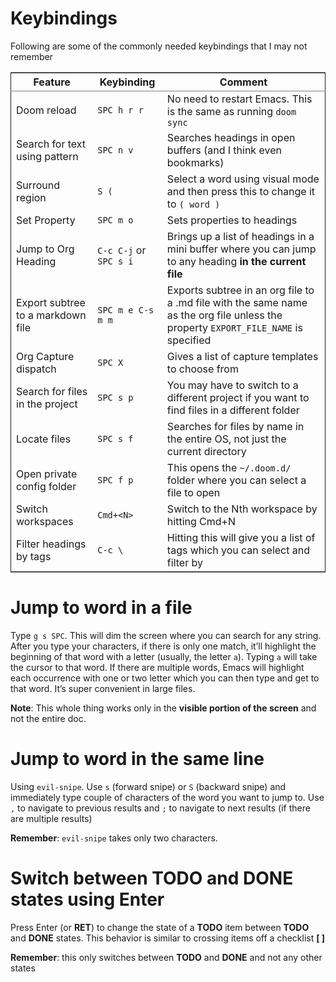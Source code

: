 
# Keybindings

Following are some of the commonly needed keybindings that I may not remember

<table border="2" cellspacing="0" cellpadding="6" rules="groups" frame="hsides">


<colgroup>
<col  class="org-left" />

<col  class="org-left" />

<col  class="org-left" />
</colgroup>
<thead>
<tr>
<th scope="col" class="org-left">Feature</th>
<th scope="col" class="org-left">Keybinding</th>
<th scope="col" class="org-left">Comment</th>
</tr>
</thead>

<tbody>
<tr>
<td class="org-left">Doom reload</td>
<td class="org-left"><code>SPC h r r</code></td>
<td class="org-left">No need to restart Emacs. This is the same as running <code>doom sync</code></td>
</tr>


<tr>
<td class="org-left">Search for text using pattern</td>
<td class="org-left"><code>SPC n v</code></td>
<td class="org-left">Searches headings in open buffers (and I think even bookmarks)</td>
</tr>


<tr>
<td class="org-left">Surround region</td>
<td class="org-left"><code>S (</code></td>
<td class="org-left">Select a word using visual mode and then press this to change it to <code>( word )</code></td>
</tr>


<tr>
<td class="org-left">Set Property</td>
<td class="org-left"><code>SPC m o</code></td>
<td class="org-left">Sets properties to headings</td>
</tr>


<tr>
<td class="org-left">Jump to Org Heading</td>
<td class="org-left"><code>C-c C-j</code> or <code>SPC s i</code></td>
<td class="org-left">Brings up a list of headings in a mini buffer where you can jump to any heading <b>in the current file</b></td>
</tr>


<tr>
<td class="org-left">Export subtree to a markdown file</td>
<td class="org-left"><code>SPC m e C-s m m</code></td>
<td class="org-left">Exports subtree in an org file to a .md file with the same name as the org file unless the property <code>EXPORT_FILE_NAME</code> is specified</td>
</tr>


<tr>
<td class="org-left">Org Capture dispatch</td>
<td class="org-left"><code>SPC X</code></td>
<td class="org-left">Gives a list of capture templates to choose from</td>
</tr>


<tr>
<td class="org-left">Search for files in the project</td>
<td class="org-left"><code>SPC s p</code></td>
<td class="org-left">You may have to switch to a different project if you want to find files in a different folder</td>
</tr>


<tr>
<td class="org-left">Locate files</td>
<td class="org-left"><code>SPC s f</code></td>
<td class="org-left">Searches for files by name in the entire OS, not just the current directory</td>
</tr>


<tr>
<td class="org-left">Open private config folder</td>
<td class="org-left"><code>SPC f p</code></td>
<td class="org-left">This opens the <code>~/.doom.d/</code> folder where you can select a file to open</td>
</tr>


<tr>
<td class="org-left">Switch workspaces</td>
<td class="org-left"><code>Cmd+&lt;N&gt;</code></td>
<td class="org-left">Switch to the Nth workspace by hitting Cmd+N</td>
</tr>


<tr>
<td class="org-left">Filter headings by tags</td>
<td class="org-left"><code>C-c \</code></td>
<td class="org-left">Hitting this will give you a list of tags which you can select and filter by</td>
</tr>
</tbody>
</table>


# Jump to word in a file

Type `g s SPC`. This will dim the screen where you can search for any string. After you type your characters, if there is only one match, it&rsquo;ll highlight the beginning of that word with a letter (usually, the letter `a`). Typing `a` will take the cursor to that word. If there are multiple words, Emacs will highlight each occurrence with one or two letter which you can then type and get to that word. It&rsquo;s super convenient in large files.

**Note**: This whole thing works only in the **visible portion of the screen** and not the entire doc.


# Jump to word in the same line

Using `evil-snipe`. Use `s` (forward snipe) or `S` (backward snipe) and immediately type couple of characters of the word you want to jump to.
Use `,` to navigate to previous results and `;` to navigate to next results (if there are multiple results)

**Remember**: `evil-snipe` takes only two characters.


# Switch between **TODO** and **DONE** states using Enter

Press Enter (or **RET**) to change the state of a **TODO** item between **TODO** and **DONE** states. This behavior is similar to crossing items off a checklist **[ ]**

**Remember**: this only switches between **TODO** and **DONE** and not any other states

